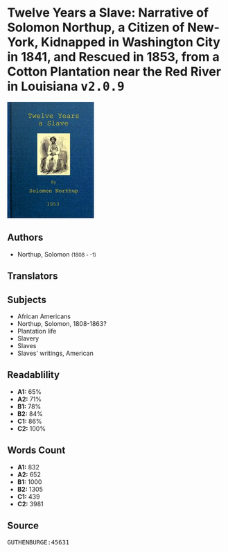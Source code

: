 # Twelve Years a Slave: Narrative of Solomon Northup, a Citizen of New-York, Kidnapped in Washington City in 1841, and Rescued in 1853, from a Cotton Plantation near the Red River in Louisiana <kbd>v2.0.9</kbd>

![](./cover.medium.jpg "")

## Authors


 - Northup, Solomon <small>(1808 - -1)</small>

## Translators



## Subjects


 - African Americans
 - Northup, Solomon, 1808-1863?
 - Plantation life
 - Slavery
 - Slaves
 - Slaves' writings, American

## Readablility


 - **A1:** 65%
 - **A2:** 71%
 - **B1:** 78%
 - **B2:** 84%
 - **C1:** 86%
 - **C2:** 100%

## Words Count


 - **A1:** 832
 - **A2:** 652
 - **B1:** 1000
 - **B2:** 1305
 - **C1:** 439
 - **C2:** 3981

## Source


<kbd>GUTHENBURGE:45631</kbd>
